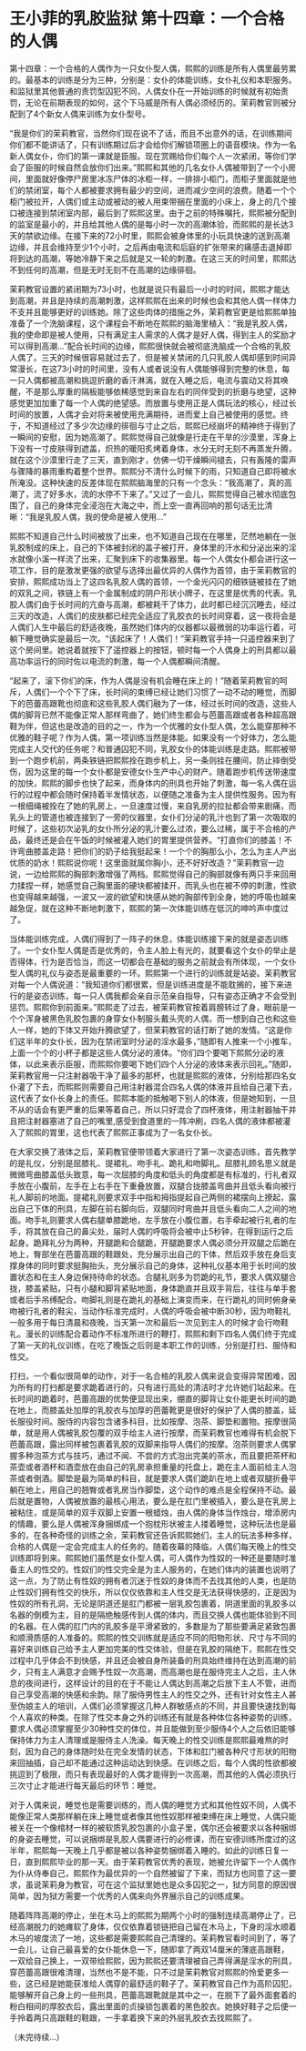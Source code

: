 # 王小菲的乳胶监狱 第十四章：一个合格的人偶

第十四章：一个合格的人偶作为一只女仆型人偶，熙熙的训练是所有人偶里最劳累的。最基本的训练是分为三种，分别是：女仆的体能训练，女仆礼仪和本职服务。和监狱里其他普通的责罚型囚犯不同，人偶女仆在一开始训练的时候就有初始责罚，无论在前期表现的如何，这个下马威是所有人偶必须经历的。茉莉教官则被分配到了4个新女人偶来训练为女仆型号。

“我是你们的茉莉教官，当然你们现在说不了话，而且不出意外的话，在训练期间你们都不能讲话了，只有训练期过后才会给你们解锁项圈上的语音模块。作为一名新人偶女仆，你们的第一课就是臣服。现在赏赐给你们每个人一次紧闭，等你们学会了臣服的时候自然会放你们出来。”熙熙和其他的几名女仆人偶被带到了一个小房间，里面就好像停尸房里冰冻尸体的冰柜一样，一排排小柜门，而柜子里面就是他们的禁闭室，每个人都被要求拥有最少的空间，进而减少空间的浪费。随着一个个柜门被拉开，人偶们或主动或被动的被人用束带捆在里面的小床上，身上的几个接口被连接到禁闭室内部，最后到了熙熙这里。由于之前的特殊嘱托，熙熙被分配到的监室是最小的，并且给其他人偶的是每小时一次的高潮体验，而熙熙的是长达3天的禁欲边缘。在接下来的72小时里，熙熙会被身体里的小玩具快速的送到高潮边缘，并且会维持至少1个小时，之后再由电流和后庭的扩张带来的痛感击退掉即将到达的高潮，等她冷静下来之后就是又一轮的刺激。在这三天的时间里，熙熙达不到任何的高潮，但是无时无刻不在高潮的边缘徘徊。

茉莉教官设置的紧闭期为73小时，也就是说只有最后一小时的时间，熙熙才能达到高潮，并且是持续的高潮刺激，这样熙熙在出来的时候也会和其他人偶一样体力不支并且能够更好的训练她。除了这些肉体的措施之外，茉莉教官更是给熙熙单独准备了一个洗脑课程，这个课程会不断地在熙熙的脑海里植入：“我是乳胶人偶，我的使命即是被人使用，只有满足主人需求的人偶才是好人偶，得到主人的奖励才可以得到高潮…”配合长时间的边缘，熙熙很快就会被彻底洗脑成一个合格的乳胶人偶了。三天的时候很容易就过去了，但是被关禁闭的几只乳胶人偶却感到时间异常漫长，在这73小时的时间里，没有人或者说没有人偶能够得到完整的休息，每一只人偶都被高潮和挑逗折磨的香汗淋漓，就在入睡之后，电流与震动又将其唤醒，不是那么厚重的隔板能够依稀感觉到来自左右的同伴受到的折磨与绝望，这种感觉更加加重了每一个人偶的绝望感。而放置与使用正是人偶玩法的核心，经过长时间的放置，人偶才会对将来被使用充满期待，进而爱上自己被使用的感觉。终于，不知道经过了多少次边缘的徘徊与寸止之后，熙熙已经崩坏的精神终于得到了一瞬间的安慰，因为她高潮了。熙熙觉得自己就像是行走在干旱的沙漠里，浑身上下没有一寸皮肤得到遮盖，炽热的暖阳炙烤着身体，水分无时无刻不再蒸发升腾，就在这个沙漠里行走了三天，直到刚才，仿佛一切干燥瞬间褪去，只有轰隆的雷声与骤降的暴雨重构着整个世界。熙熙分不清什么时候下的雨，只知道自己即将被水所淹没。这种快速的反差体现在熙熙脑海里的只有一个念头：“我高潮了，真的高潮了，流了好多水，流的水停不下来了。”又过了一会儿，熙熙觉得自己被水彻底包围了，自己的身体完全浸泡在大海之中，而上空一直再回响的那句话无比清晰：“我是乳胶人偶，我的使命是被人使用…”

熙熙不知道自己什么时间被放了出来，也不知道自己现在在哪里，茫然地躺在一张乳胶制成的床上，自己的下体被封闭的盖子被打开，身体里的汗水和分泌出来的淫水就像小溪一样流了出来，汇聚到床下的收集器里。每一个人偶女仆都会进行这一项工作，目的是激发更强的欲望与选择出最优异的人偶作为首领，由于茉莉教官的安排，熙熙成功当上了这四名乳胶人偶的首领，一个金光闪闪的细铁链被挂在了她的双乳之间，铁链上有一个金属制成的阴户形状小牌子，在这里是优秀的代表。乳胶人偶们由于长时间的亢奋与高潮，都被耗干了体力，此时都已经沉沉睡去，经过三天的改造，人偶们的皮肤都已经完全适应了乳胶衣的长时间穿着，这一夜将会是人偶们人生中最后的舒适夜晚，虽然她们体内的仪器都以最微弱的功率运行着，可躺下睡觉确实是最后一次。“该起床了！人偶们！”茉莉教官手持一只遥控器来到了这个房间里。她说着就按下了遥控器上的按钮，顿时每一个人偶身上的刑具都以最高功率运行的同时佐以电流的刺激，每一个人偶都瞬间清醒。

“起来了，滚下你们的床，作为人偶是没有机会睡在床上的！”随着茉莉教官的呵斥，人偶们一个个下了床，长时间的束缚已经让她们习惯了一动不动的睡觉，而脚下的芭蕾高跟靴也彻底和这些乳胶人偶们融为了一体，经过长时间的改造，这些人偶的脚背已然不能像正常人那样弯曲了，她们终生都会与芭蕾高跟或者各种超高跟鞋为伴，但这也是改造的目的之一，作为一个优雅的女仆型人偶，怎么能穿那种不优雅的鞋子呢？作为人偶，第一项训练当然是体能。如果没有一个好体力，怎么能完成主人交代的任务呢？和普通囚犯不同，乳胶女仆的体能训练是走路。熙熙被带到一个跑步机前，两条铁链把熙熙拴在跑步机上，另一条则挂在腰间，防止摔倒受伤，因为这里的每一个女仆都是安德女仆生产中心的财产。随着跑步机传送带速度的加快，熙熙的脚步也快了起来，而身体内的刑具也开始了刺激，每一名人偶在运行的过程中都会随时保持着半发情状态，以便随之准备为主人提供性服务。因为有一根细绳被拴在了她的乳房上，一旦速度过慢，来自乳房的拉扯都会带来剧痛，而乳头上的管道也被连接到了一旁的仪器里，女仆们分泌的乳汁也到了第一次吸取的时候了，这些初次泌乳的女仆所分泌的乳汁要么过浓，要么过稀，属于不合格的产品，最终还是会在午饭的时候被灌入她们的胃里提供营养。“打直你们的膝盖！不许弯曲膝盖走路！把你们的奶子给我挺起来！一个个的胸那么小，怎么为主人产出优质的奶水！熙熙说你呢！这里面就属你胸小，还不好好改造？”茉莉教官一边说，一边给熙熙的胸部刺激增强了两档。熙熙觉得自己的胸部就像有两只手来回用力揉捏一样，她感觉自己胸里面的硬块都被揉开，而乳头也在被不停的刺激，性欲也变得越来越强，一波又一波的欲望和快感从她的胸部传到全身，她的呼吸也越来越急促，就在这种不断地刺激下，熙熙的第一次体能训练在低沉的呻吟声中度过了。

当体能训练完成，人偶们得到了一阵子的休息，体能训练接下来的就是姿态训练了。一个女仆型人偶是否是优秀的，令主人脸上有光的，就要看这个女仆的举止是否得体，行为是否恰当，而这一切都会在基础的服务之前就会有所体现，一个女仆型人偶的礼仪与姿态是最重要的一环。熙熙第一个进行的训练就是站姿。茉莉教官对每一个人偶说道：“我知道你们都很累，但是训练进度是不能耽搁的，接下来进行的是姿态训练，每一只人偶我都会亲自示范亲自指导，只有姿态正确才不会受到惩罚。熙熙你到前面来。”熙熙走了过去，被茉莉教官按着肩膀转过了身，眼前是一个个浑身被黑色乳胶包裹的身穿女仆制服头戴头壳的人偶，而一想到自己也和这些人一样，她的下体又开始升腾欲望了，但茉莉教官的话打断了她的发情。“这是你们这半年的女仆长，因为在禁闭室时分泌的淫水最多，”随即有人推来一个小推车，上面一个个的小杯子都是这些人偶分泌的液体。“你们四个要喝下熙熙分泌的液体，以此来表示臣服，而熙熙你要喝下她们四个人分泌的液体来表示回礼。”随即，茉莉教官用一只注射器吸干净了最多的那杯，也就是熙熙的液体，分别给那四名女仆灌了下去，而熙熙则需要自己用注射器混合四名人偶的体液并且给自己灌下去，这代表了女仆长身上的责任。熙熙本能的抵触喝下别人的体液，但是她知到，一旦不从的话会有更严重的后果等着自己，所以只好混合了四杯液体，用注射器抽干并且把注射器塞进了自己的嘴里,感受到食道里的一阵冲刷，四名人偶的液体都被灌入了熙熙的胃里，这也代表了熙熙正事成为了一名女仆长。

在大家交换了液体之后，茉莉教官便带领着大家进行了第一次姿态训练，首先教学的是礼仪，分别是屈膝礼、提裙礼、吻手礼、跪礼和吻脚礼。屈膝礼顾名思义就是微微弯曲膝盖低头致意，每一次屈膝的角度和低头的角度都是有标准的，行礼者双手放在小腹前，左手在上右手在下重叠放置，双腿合拢膝盖弯曲并且低头看向被行礼人脚前的地面。提裙礼则要求双手中指和拇指提起自己两侧的裙摆向上撩起，露出自己下体的刑具，左脚在前右脚向后，双腿同时弯曲并且低头看向二人之间的地面。吻手礼则要求人偶右腿单膝跪地，左手放在小腹位置，右手牵起被行礼者的左手，将其放在自己的鼻尖处，届时人偶的呼吸将会被中止5秒钟，在得到运行之后起身。跪拜礼分为两种，开腿跪和合腿跪，开腿跪要求人偶必须分开双腿之后跪在地上，臀部坐在芭蕾高跟的鞋跟处，充分展示出自己的下体，然后双手放在身后支撑身体的同时要求挺胸抬头，充分展示自己的身体，这种礼仪基本用于长时间的放置状态和在主人身边保持待命的状态。合腿礼则多为罚跪的礼节，要求人偶双腿合拢，膝盖紧贴，只有小腿和脚背紧贴地面，身体跪直并且双手背后，往往与单手套或者后手吊缚配合。吻脚礼则是在跪礼的基础上演变而来，在行跪礼的同时俯身亲吻被行礼者的鞋尖，当动作标准完成时，人偶的呼吸会被中断30秒，因为吻鞋礼一般多用于每日清晨和夜晚，当天第一次和最后一次见到主人的时候才会行吻鞋礼。漫长的训练配合着动作不标准所进行的鞭打，熙熙和剩下四名人偶们终于完成了第一天的礼仪训练，在吃了晚饭之后则是本职工作的训练，分别是打扫、服侍和性交。

打扫，一个看似很简单的动作，对于一名合格的乳胶人偶来说会变得异常困难，因为所有的打扫都是要求跪着进行的，只有进行高处的清洁时才允许她们站起来。在长时间的跪着时，芭蕾高跟的优势便显现出来，绷直的脚背让女仆能更长时间的跪在地上，而膝盖处加厚的乳胶衣与加厚的芭蕾靴更是很好的保护了人偶的膝盖，延长服役时间。服侍的内容包含诸多科目，比如按摩、泡茶、脚垫和置物。按摩很简单，就是用人偶被乳胶包覆的双手给主人进行按摩，而茉莉教官也难得有机会脱下芭蕾高跟，露出同样被包裹着乳胶的双脚来指导人偶们的按摩。泡茶则要求人偶掌握多种泡茶方式与技巧，通过不闻、不尝的方式泡出完美的茶水，而且要把茶杯和茶壶或者酒杯和酒壶放在由自己的乳房承担重量的托盘上，跪在主人面前给主人泡茶或者倒酒。脚垫是最为简单的科目，就是要求人偶们跪趴在地上或者双腿折叠平躺在地上，用自己的翘臀或者乳房当作脚垫，这个动作的难点是全程保持不动。最后就是置物，人偶被放置的最核心用法，要么是在肛门里被插入，要么是在乳房上被粘住，或是简单的双手双脚上安置一根蜡烛，由人偶的身体当作烛台，增添房内的情趣，要么是人偶被浑身捆绑成一个抱枕形状被主人搂着睡觉，这种玩法也是最多的，在各种奇怪的训练之余，茉莉教官还告诉熙熙她们，主人的玩法多种多样，合格的人偶是一定会完成主人的任务的。随着夜幕的降临，人偶们每天晚上的性交训练即将到来。熙熙她们虽然是女仆型人偶，可人偶作为性奴的一种还是要随时准备主人的性交的。性奴们的性交完全是为主人服务的，在她们体内的装置也说明了这一点，为了防止有性奴的拥有者沉迷于性奴的身体而不去找其他的人类，也是防止性奴们拥有性交的快乐，所以仅仅依靠和主人性交是无法获得快感的，正是因为性奴的所有孔洞，无论是阴道还是肛门都被一层乳胶包裹着，阴道里面的乳胶多以名器的倒模为主，目的是隔绝触感传到人偶的体内，而且交换人偶也能体验到不同的名器。在人偶的肛门内的乳胶多是平滑紧致的，多数是为了那些要满足紧致包裹和顺滑质感的人准备的。熙熙的性交训练就是适应不同的阳物形状、尺寸与不同的喜好来训练自己给予主人更加完美的性交体验，但是在乳胶的隔绝下，熙熙在性交过程中几乎体会不到快感，并且还会被自身所装备的刑具始终维持在达到高潮的前夕，只有主人满意才会赐予性奴一次高潮，而高潮也是在服侍完主人之后，主人休息的夜间进行，这样设计的目的在于不能让人偶达到高潮之后放下主人不管，进而自己享受高潮的快感和余韵。除了服侍男性主人的性交之外，还有针对女性主人甚至伪娘主人的培训，人偶们必须掌握这几种人群敏感点的不同，并且要快速找到每个人喜欢的种类。在除了性交本身之外的训练还有就是各种体位各种姿势的训练，要求人偶必须掌握至少30种性交的体位，并且能做到至少服侍4个人之后依旧能够保持体力为主人清理或是服侍主人洗澡。每天晚上的性交训练是熙熙最难熬的时刻，因为自己的身体随时处在完全发情的状态，下体和肛门被各种尺寸形状的阳物来回抽插，自己却不能通过这种运动达到快感。在训练之后，每个人偶的性欲都被挑逗到了极限，而只有表现最好的人偶才能得到一次高潮，而其他的人偶必须执行三次寸止才能进行每天最后的环节：睡觉。

对于人偶来说，睡觉也是需要训练的，而人偶的睡觉方式和其他性奴不同，人偶不能像正常人类那样躺在床上睡觉或者像其他性奴那样被束缚在床上睡觉，人偶只能被关在一个像棺材一样的被软质乳胶包裹的小盒子里，偶尔还会被要求以各种捆绑的身姿去睡觉，可以说捆绑是乳胶人偶要进行的必修课，而在安德训练所度过的这半年，熙熙每一天晚上几乎都是被以各种姿势捆绑着入睡的。如此的训练日复一日，直到熙熙毕业的那一天。由于茉莉教官优秀的表现，她被允许留下一个人偶作为仆从侍奉自己，熙熙作为最优异的一个自然被留了下来，而狱方也同意了这一要求，虽说茉莉身为教官，可在这个监狱里她也是众多囚犯之一，狱方同意的原因很简单，因为狱方需要一个优秀的人偶来向外界展示自己的训练成果。

随着阵阵高潮的停止，坐在木马上的熙熙为期两个小时的强制连续高潮停止了，已经高潮脱力的她瘫软了身体，仅仅依靠着锁链把自己留在木马上，下身的淫水顺着木马的坡度流了一地，这些都是需要熙熙自己清理的。茉莉教官看时间到了，等了一会儿，让自己最喜爱的女仆能休息一下，随即拿了两双14厘米的薄底高跟鞋，一双给自己换上，一双带给熙熙，因为熙熙还要清理被自己弄得满是淫水的刑具，穿芭蕾高跟很难清理，当然也不是不能，只不过是茉莉教官对熙熙的怜爱更多一些，这已经是她能获准给人偶穿的最舒适的鞋子了。茉莉教官自己作为高阶囚犯，能够解开自己身上的一些刑具，芭蕾高跟靴就是其中之一，在脱下了最外面套着的粉白相间的厚胶衣后，露出里面的贞操锁包裹着的黑色胶衣。她换好鞋子之后便一手拎着两只高跟鞋的鞋跟，一手拿着换下来的外层乳胶衣去找熙熙了。 

（未完待续…） 

  

  

  

 